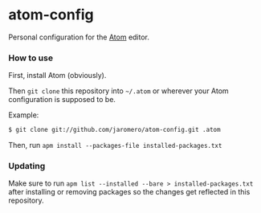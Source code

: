# atom-config

Personal configuration for the [Atom](http://atom.io) editor.

### How to use

First, install Atom (obviously).

Then `git clone` this repository into `~/.atom` or wherever your Atom configuration is supposed to be.

Example:

```bash
$ git clone git://github.com/jaromero/atom-config.git .atom
```

Then, run `apm install --packages-file installed-packages.txt`

### Updating

Make sure to run `apm list --installed --bare > installed-packages.txt` after installing or removing packages so the changes get reflected in this repository.
